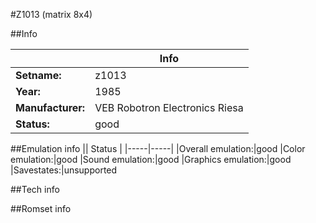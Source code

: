 #Z1013 (matrix 8x4)

##Info

||Info|
|-----|-----|
|**Setname:**|z1013
|**Year:**|1985
|**Manufacturer:**|VEB Robotron Electronics Riesa
|**Status:**|good

##Emulation info
|| Status |
|-----|-----|
|Overall emulation:|good
|Color emulation:|good
|Sound emulation:|good
|Graphics emulation:|good
|Savestates:|unsupported

##Tech info

##Romset info

<!--- START OF EDITED COMMENT DO NOT TOUCH TEXT ABOVE-->
